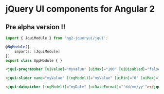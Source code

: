 # jQuery UI components for Angular 2

## Pre alpha version !!

```typescript
import { JquiModule } from 'ng2-jqueryui/jqui';

@NgModule({
    imports: [JquiModule]
})
export class AppModule { }
```

```html
<jqui-progressbar [uiValue]="myValue" [uiMax]="100" [uiDisabled]="false"></jqui-progressbar>

<jqui-slider name="myValue" [(ngModel)]="myValue" [uiMin]="0" [uiMax]="100" [uiDisabled]="false" [uiOrientation]="'horizontal'"></jqui-slider>

<jqui-datepicker [(ngModel)]="myDate" [uiDateFormat]="'dd/mm/yy'"></jqui-datepicker> 
```
